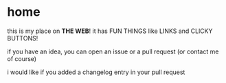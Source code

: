 # home

this is my place on **THE WEB**! it has FUN THINGS like LINKS and CLlCKY BUTTONS!

if you have an idea, you can open an issue or a pull request (or contact me of course)

i would like if you added a changelog entry in your pull request
